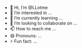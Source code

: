 - 👋 Hi, I’m @LLotme
- 👀 I’m interested in ...
- 🌱 I’m currently learning ...
- 💞️ I’m looking to collaborate on ...
- 📫 How to reach me ...
- 😄 Pronouns: ...
- ⚡ Fun fact: ...

<!---
LLotme/LLotme is a ✨ special ✨ repository because its `README.md` (this file) appears on your GitHub profile.
You can click the Preview link to take a look at your changes.
--->

